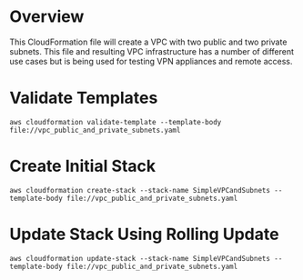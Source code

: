# Overview

This CloudFormation file will create a VPC with two public and two private subnets. This file and resulting VPC infrastructure has a number of different use cases but is being used for testing VPN appliances and remote access.

# Validate Templates

`aws cloudformation validate-template --template-body file://vpc_public_and_private_subnets.yaml`

# Create Initial Stack
`aws cloudformation create-stack --stack-name SimpleVPCandSubnets --template-body file://vpc_public_and_private_subnets.yaml`

# Update Stack Using Rolling Update
`aws cloudformation update-stack --stack-name SimpleVPCandSubnets --template-body file://vpc_public_and_private_subnets.yaml`
